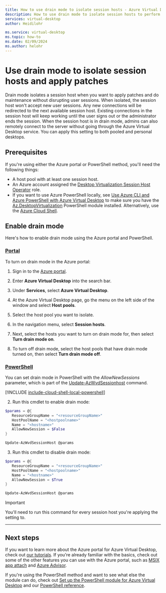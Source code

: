 ```yaml
---
title: How to use drain mode to isolate session hosts - Azure Virtual Desktop
description: How to use drain mode to isolate session hosts to perform maintenance in Azure Virtual Desktop.
services: virtual-desktop
author: Heidilohr

ms.service: virtual-desktop
ms.topic: how-to
ms.date: 02/09/2024
ms.author: helohr 
---
```


# Use drain mode to isolate session hosts and apply patches

Drain mode isolates a session host when you want to apply patches and do maintenance without disrupting user sessions. When isolated, the session host won't accept new user sessions. Any new connections will be redirected to the next available session host. Existing connections in the session host will keep working until the user signs out or the administrator ends the session. When the session host is in drain mode, admins can also remotely connect to the server without going through the Azure Virtual Desktop service. You can apply this setting to both pooled and personal desktops.

## Prerequisites

If you're using either the Azure portal or PowerShell method, you'll need the following things:

- A host pool with at least one session host.
- An Azure account assigned the [Desktop Virtualization Session Host Operator](rbac.md#desktop-virtualization-session-host-operator) role.
- If you want to use Azure PowerShell locally, see [Use Azure CLI and Azure PowerShell with Azure Virtual Desktop](cli-powershell.md) to make sure you have the [Az.DesktopVirtualization](/powershell/module/az.desktopvirtualization) PowerShell module installed. Alternatively, use the [Azure Cloud Shell](../cloud-shell/overview.md).


## Enable drain mode

Here's how to enable drain mode using the Azure portal and PowerShell.

### [Portal](#tab/portal)

To turn on drain mode in the Azure portal:

1. Sign in to the [Azure portal](https://portal.azure.com).

1. Enter **Azure Virtual Desktop** into the search bar.

1. Under **Services**, select **Azure Virtual Desktop**.

1. At the Azure Virtual Desktop page, go the menu on the left side of the window and select **Host pools**. 

1. Select the host pool you want to isolate.

1. In the navigation menu, select **Session hosts**.

1. Next, select the hosts you want to turn on drain mode for, then select **Turn drain mode on**.

1. To turn off drain mode, select the host pools that have drain mode turned on, then select **Turn drain mode off**.

### [PowerShell](#tab/powershell)

You can set drain mode in PowerShell with the *AllowNewSessions* parameter, which is part of the [Update-AzWvdSessionhost](/powershell/module/az.desktopvirtualization/update-azwvdsessionhost) command.

[!INCLUDE [include-cloud-shell-local-powershell](includes/include-cloud-shell-local-powershell.md)]

2. Run this cmdlet to enable drain mode:

```powershell
$params = @{
   ResourceGroupName = "<resourceGroupName>"
   HostPoolName = "<hostpoolname>"
   Name = "<hostname>"
   AllowNewSession = $False
}

Update-AzWvdSessionHost @params
```

3. Run this cmdlet to disable drain mode:

```powershell
$params = @{
   ResourceGroupName = "<resourceGroupName>"
   HostPoolName = "<hostpoolname>"
   Name = "<hostname>"
   AllowNewSession = $True
}

Update-AzWvdSessionHost @params
```

>[!IMPORTANT]
>You'll need to run this command for every session host you're applying the setting to.

---

## Next steps

If you want to learn more about the Azure portal for Azure Virtual Desktop, check out [our tutorials](create-host-pools-azure-marketplace.md). If you're already familiar with the basics, check out some of the other features you can use with the Azure portal, such as [MSIX app attach](app-attach-azure-portal.md) and [Azure Advisor](../advisor/advisor-overview.md).

If you're using the PowerShell method and want to see what else the module can do, check out [Set up the PowerShell module for Azure Virtual Desktop](powershell-module.md) and our [PowerShell reference](/powershell/module/az.desktopvirtualization/).
